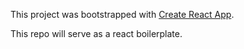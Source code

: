 This project was bootstrapped with [Create React App](https://github.com/facebookincubator/create-react-app).

This repo will serve as a react boilerplate.
